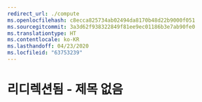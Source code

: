 ```yaml
---
redirect_url: ./compute
ms.openlocfilehash: c8ecca825734ab02494da8170b48d22b9000f051
ms.sourcegitcommit: 3a3d62f938322849f81ee9ec01186b3e7ab90fe0
ms.translationtype: HT
ms.contentlocale: ko-KR
ms.lasthandoff: 04/23/2020
ms.locfileid: "63753239"
---
```

# <a name="redirected--no-title"></a>리디렉션됨 - 제목 없음